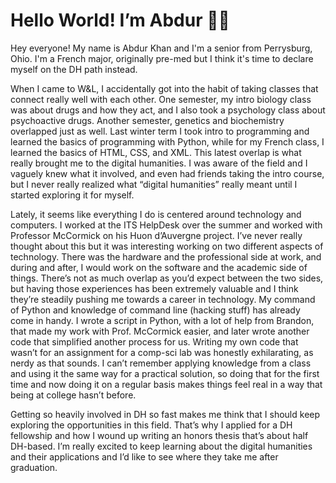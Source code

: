 # Hello World! I’m Abdur ✌🏾
Hey everyone! My name is Abdur Khan and I'm a senior from Perrysburg, Ohio. I'm a French major, originally pre-med but I think it's time to declare myself on the DH path instead.

When I came to W&L, I accidentally got into the habit of taking classes that connect really well with each other. One semester, my intro biology class was about drugs and how they act, and I also took a psychology class about psychoactive drugs. Another semester, genetics and biochemistry overlapped just as well. Last winter term I took intro to programming and learned the basics of programming with Python, while for my French class, I learned the basics of HTML, CSS, and XML. This latest overlap is what really brought me to the digital humanities. I was aware of the field and I vaguely knew what it involved, and even had friends taking the intro course, but I never really realized what “digital humanities” really meant until I started exploring it for myself.

Lately, it seems like everything I do is centered around technology and computers. I worked at the ITS HelpDesk over the summer and worked with Professor McCormick on his Huon d’Auvergne project. I’ve never really thought about this but it was interesting working on two different aspects of technology. There was the hardware and the professional side at work, and during and after, I would work on the software and the academic side of things. There’s not as much overlap as you’d expect between the two sides, but having those experiences has been extremely valuable and I think they’re steadily pushing me towards a career in technology. My command of Python and knowledge of command line (hacking stuff) has already come in handy. I wrote a script in Python, with a lot of help from Brandon, that made my work with Prof. McCormick easier, and later wrote another code that simplified another process for us. Writing my own code that wasn’t for an assignment for a comp-sci lab was honestly exhilarating, as nerdy as that sounds. I can’t remember applying knowledge from a class and using it the same way for a practical solution, so doing that for the first time and now doing it on a regular basis makes things feel real in a way that being at college hasn’t before.

Getting so heavily involved in DH so fast makes me think that I should keep exploring the opportunities in this field. That’s why I applied for a DH fellowship and how I wound up writing an honors thesis that’s about half DH-based. I’m really excited to keep learning about the digital humanities and their applications and I’d like to see where they take me after graduation.
